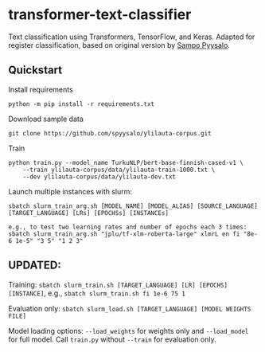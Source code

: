 # transformer-text-classifier

Text classification using Transformers, TensorFlow, and Keras. Adapted for register classification, based on original version by [Sampo Pyysalo](https://github.com/spyysalo/transformer-text-classifier).

## Quickstart

Install requirements

    python -m pip install -r requirements.txt

Download sample data

    git clone https://github.com/spyysalo/ylilauta-corpus.git

Train

    python train.py --model_name TurkuNLP/bert-base-finnish-cased-v1 \
        --train ylilauta-corpus/data/ylilauta-train-1000.txt \
        --dev ylilauta-corpus/data/ylilauta-dev.txt

Launch multiple instances with slurm:

    sbatch slurm_train_arg.sh [MODEL_NAME] [MODEL_ALIAS] [SOURCE_LANGUAGE] [TARGET_LANGUAGE] [LRs] [EPOCHSs] [INSTANCEs]

    e.g., to test two learning rates and number of epochs each 3 times:
    sbatch slurm_train_arg.sh "jplu/tf-xlm-roberta-large" xlmrL en fi "8e-6 1e-5" "3 5" "1 2 3"

## UPDATED:
Training: `sbatch slurm_train.sh [TARGET_LANGUAGE] [LR] [EPOCHS] [INSTANCE]`, e.g., `sbatch slurm_train.sh fi 1e-6 75 1`

Evaluation only: `sbatch slurm_load.sh [TARGET_LANGUAGE] [MODEL WEIGHTS FILE]`

Model loading options: `--load_weights` for weights only and `--load_model` for full model.
Call `train.py` without `--train` for evaluation only.
